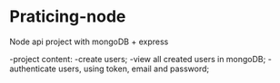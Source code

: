 # Praticing-node

Node api project with mongoDB + express

-project content:
  -create users;
  -view all created users in mongoDB;
  -authenticate users, using token, email and password;
